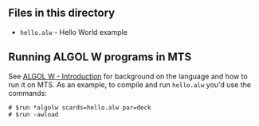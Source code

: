 ## Files in this directory

* `hello.alw` - Hello World example

## Running ALGOL W programs in MTS

See [ALGOL W - Introduction](http://try-mts.com/algol-w-introduction/) for background on the language and how to run it on MTS. As an example, to compile and run `hello.alw` you'd use the commands:

```
# $run *algolw scards=hello.alw par=deck
# $run -awload
```
